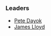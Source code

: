 ### Leaders
* [Pete Dayok](mailto:pete.dayok@owasp.org)
* [James Lloyd](mailto:james.lloyd@owasp.org)
